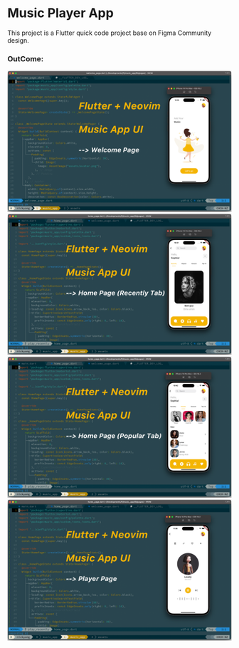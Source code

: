 # Music Player App

This project is a Flutter quick code project base on Figma Community design.

### OutCome:
![Outcome 01](./demo_images/cover_01.png)
![Outcome 02](./demo_images/cover_02.png)
![Outcome 03](./demo_images/cover_03.png)
![Outcome 04](./demo_images/cover_04.png)